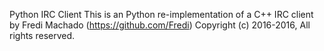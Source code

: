 Python IRC Client
This is an Python re-implementation of a C++ IRC client by Fredi Machado (https://github.com/Fredi)
Copyright (c) 2016-2016,  All rights reserved.
